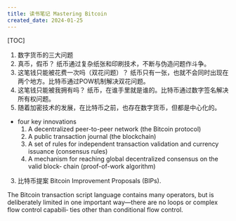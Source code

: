 ```yaml
---
title: 读书笔记 Mastering Bitcoin
created_date: 2024-01-25
---
```


[TOC]

1. 数字货币的三大问题
2. 真币，假币？ 纸币通过复杂纸张和印刷技术，不断与伪造问题作斗争。
3. 这笔钱只能被花费一次吗（双花问题）？ 纸币只有一张，也就不会同时出现在两个地方。比特币通过POW机制解决双花问题。
4. 这笔钱只能被我拥有吗？ 纸币，在谁手里就是谁的。比特币通过数字签名解决所有权问题。
5. 随着加密技术的发展，在比特币之前，也存在数字货币，但都是中心化的。

- four key innovations
  1. A decentralized peer-to-peer network (the Bitcoin protocol)
  2. A public transaction journal (the blockchain)
  3. A set of rules for independent transaction validation and currency issuance (consensus rules)
  4. A mechanism for reaching global decentralized consensus on the valid block‐ chain (proof-of-work algorithm)

3. 比特币提案 Bitcoin Improvement Proposals (BIPs).

The Bitcoin transaction script language contains many operators, but is deliberately
limited in one important way—there are no loops or complex flow control capabili‐
ties other than conditional flow control.
